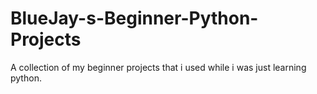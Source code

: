 # BlueJay-s-Beginner-Python-Projects
A collection of my beginner projects that i used while i was just learning python.
